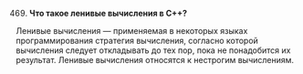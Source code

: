 469. **Что такое ленивые вычисления в С++?**  

Ленивые вычисления — применяемая в некоторых языках программирования стратегия вычисления, согласно которой вычисления следует откладывать до тех пор, пока не понадобится их результат. Ленивые вычисления относятся к нестрогим вычислениям.
